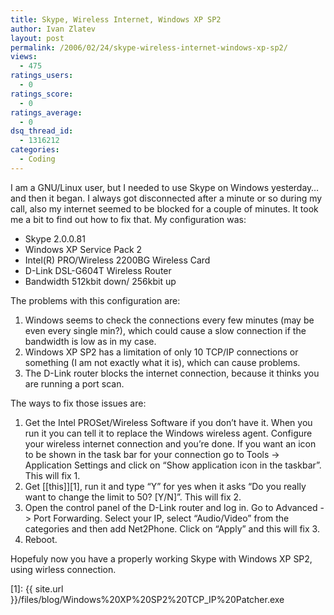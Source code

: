 ```yaml
---
title: Skype, Wireless Internet, Windows XP SP2
author: Ivan Zlatev
layout: post
permalink: /2006/02/24/skype-wireless-internet-windows-xp-sp2/
views:
  - 475
ratings_users:
  - 0
ratings_score:
  - 0
ratings_average:
  - 0
dsq_thread_id:
  - 1316212
categories:
  - Coding
---
```

I am a GNU/Linux user, but I needed to use Skype on Windows yesterday&#8230; and then it began. I always got disconnected after a minute or so during my call, also my internet seemed to be blocked for a couple of minutes. It took me a bit to find out how to fix that. My configuration was:

  * Skype 2.0.0.81
  * Windows XP Service Pack 2
  * Intel(R) PRO/Wireless 2200BG Wireless Card
  * D-Link DSL-G604T Wireless Router
  * Bandwidth 512kbit down/ 256kbit up

The problems with this configuration are:

  1. Windows seems to check the connections every few minutes (may be even every single min?), which could cause a slow connection if the bandwidth is low as in my case.
  2. Windows XP SP2 has a limitation of only 10 TCP/IP connections or something (I am not exactly what it is), which can cause problems.
  3. The D-Link router blocks the internet connection, because it thinks you are running a port scan.

The ways to fix those issues are:

  1. Get the Intel PROSet/Wireless Software if you don&#8217;t have it. When you run it you can tell it to replace the Windows wireless agent. Configure your wireless internet connection and you&#8217;re done. If you want an icon to be shown in the task bar for your connection go to Tools -> Application Settings and click on &#8220;Show application icon in the taskbar&#8221;. This will fix 1.
  2. Get [[this]][1], run it and type &#8220;Y&#8221; for yes when it asks &#8220;Do you really want to change the limit to 50? [Y/N]&#8221;. This will fix 2.
  3. Open the control panel of the D-Link router and log in. Go to Advanced -> Port Forwarding. Select your IP, select &#8220;Audio/Video&#8221; from the categories and then add Net2Phone. Click on &#8220;Apply&#8221; and this will fix 3.
  4. Reboot.

Hopefuly now you have a properly working Skype with Windows XP SP2, using wirless connection.

 [1]: {{ site.url }}/files/blog/Windows%20XP%20SP2%20TCP_IP%20Patcher.exe